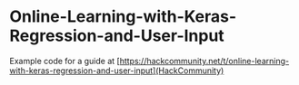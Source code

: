 # Online-Learning-with-Keras-Regression-and-User-Input
Example code for a guide at [https://hackcommunity.net/t/online-learning-with-keras-regression-and-user-input](HackCommunity)
